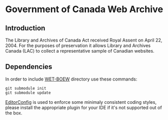 # Government of Canada Web Archive

## Introduction

The Library and Archives of Canada Act received Royal Assent on April 22, 2004. For the purposes of preservation it allows Library and Archives Canada (LAC) to collect a representative sample of Canadian websites. 


## Dependencies

In order to include [WET-BOEW](http://wet-boew.github.io) directory use these commands:

    git submodule init
    git submodule update

[EditorConfig](http://editorconfig.org/) is used to enforce some minimaly consistent coding styles, please install the appropriate plugin for your IDE if it's not supported out of the box.